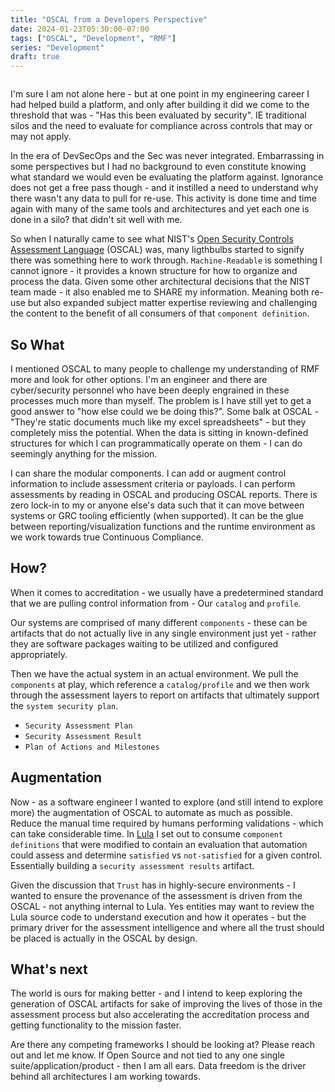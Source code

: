 ```yaml
---
title: "OSCAL from a Developers Perspective"
date: 2024-01-23T05:30:00-07:00
tags: ["OSCAL", "Development", "RMF"]
series: "Development"
draft: true
---
```


![]()

I'm sure I am not alone here - but at one point in my engineering career I had helped build a platform, and only after building it did we come to the threshold that was - "Has this been evaluated by security". IE traditional silos and the need to evaluate for compliance across controls that may or may not apply. 

In the era of DevSecOps and the Sec was never integrated. Embarrassing in some perspectives but I had no background to even constitute knowing what standard we would even be evaluating the platform against. Ignorance does not get a free pass though - and it instilled a need to understand why there wasn't any data to pull for re-use. This activity is done time and time again with many of the same tools and architectures and yet each one is done in a silo? that didn't sit well with me. 

So when I naturally came to see what NIST's [Open Security Controls Assessment Language](https://pages.nist.gov/OSCAL/resources/concepts/layer/) (OSCAL) was, many ligthbulbs started to signify there was something here to work through. `Machine-Readable` is something I cannot ignore - it provides a known structure for how to organize and process the data. Given some other architectural decisions that the NIST team made - it also enabled me to SHARE my information. Meaning both re-use but also expanded subject matter expertise reviewing and challenging the content to the benefit of all consumers of that `component definition`. 

## So What

I mentioned OSCAL to many people to challenge my understanding of RMF more and look for other options. I'm an engineer and there are cyber/security personnel who have been deeply engrained in these processes much more than myself. The problem is I have still yet to get a good answer to "how else could we be doing this?". Some balk at OSCAL - "They're static documents much like my excel spreadsheets" - but they completely miss the potential. When the data is sitting in known-defined structures for which I can programmatically operate on them - I can do seemingly anything for the mission. 

I can share the modular components. I can add or augment control information to include assessment criteria or payloads. I can perform assessments by reading in OSCAL and producing OSCAL reports. There is zero lock-in to my or anyone else's data such that it can move between systems or GRC tooling efficiently (when supported). It can be the glue between reporting/visualization functions and the runtime environment as we work towards true Continuous Compliance. 

## How?

When it comes to accreditation - we usually have a predetermined standard that we are pulling control information from - Our `catalog` and `profile`.

Our systems are comprised of many different `components` - these can be artifacts that do not actually live in any single environment just yet - rather they are software packages waiting to be utilized and configured appropriately. 

Then we have the actual system in an actual environment. We pull the `components` at play, which reference a `catalog/profile` and we then work through the assessment layers to report on artifacts that ultimately support the `system security plan`.
- `Security Assessment Plan`
- `Security Assessment Result`
- `Plan of Actions and Milestones`

## Augmentation

Now - as a software engineer I wanted to explore (and still intend to explore more) the augmentation of OSCAL to automate as much as possible. Reduce the manual time required by humans performing validations - which can take considerable time. In [Lula](https://github.com/defenseunicorns/lula) I set out to consume `component definitions` that were modified to contain an evaluation that automation could assess and determine `satisfied` vs `not-satisfied` for a given control. Essentially building a `security assessment results` artifact. 

Given the discussion that `Trust` has in highly-secure environments - I wanted to ensure the provenance of the assessment is driven from the OSCAL - not anything internal to Lula. Yes entities may want to review the Lula source code to understand execution and how it operates - but the primary driver for the assessment intelligence and where all the trust should be placed is actually in the OSCAL by design. 

## What's next

The world is ours for making better - and I intend to keep exploring the generation of OSCAL artifacts for sake of improving the lives of those in the assessment process but also accelerating the accreditation process and getting functionality to the mission faster.

Are there any competing frameworks I should be looking at? Please reach out and let me know. If Open Source and not tied to any one single suite/application/product - then I am all ears. Data freedom is the driver behind all architectures I am working towards. 
